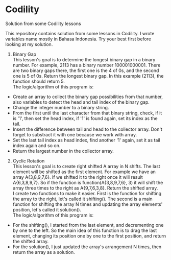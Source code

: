 # Codility
Solution from some Codility lessons

This repository contains solution from some lessons in Codility. I wrote variables name mostly in Bahasa Indonesia. Try your best first before looking at my solution.

1. Binary Gap  
This lesson's goal is to determine the longest binary gap in a binary number. For example, 2113 has a binary number 100001000001. There are two binary gaps there, the first one is the 4 of 0s, and the second one is 5 of 0s. Return the longest binary gap. In this example (2113), the function should return 5.  
The logic/algorithm of this program is:  
- Create an array to collect the binary gap possibilities from that number, also variables to detect the head and tail index of the binary gap.  
- Change the integer number to a binary string.  
- From the first until the last character from that binary string, check, if it is '1', then set the head index, if '1' is found again, set its index as the tail.  
- Insert the difference between tail and head to the collector array. Don't forget to substract it with one because we work with array.  
- Set the last tail index as head index, find another '1' again, set it as tail index again and so on.  
- Return the largest number in the collector array.  

2. Cyclic Rotation  
This lesson's goal is to create right shifted A array in N shifts. The last element will be shifted as the first element. For example we have an array A{3,8,9,7,6}. If we shifted it to the right once it will result A{6,3,8,9,7}. So if the function is function(A{3,8,9,7,6}, 3) it will shift the array three times to the right as A{9,7,6,3,8}. Return the shifted array.    
I create two functions to make it easier. First is the function for shifting the array to the right, let's called it shifting(). The second is a main function for shifting the array N times and updating the array elements' position, let's called it solution().  
The logic/algorithm of this program is:  
- For the shifting(), I started from the last element, and decrementing one by one to the left. So the main idea of this function is to drag the last element, changing its position one by one to the first position, and return the shifted array.  
- For the solution(), I just updated the array's arrangement N times, then return the array as a solution.  
